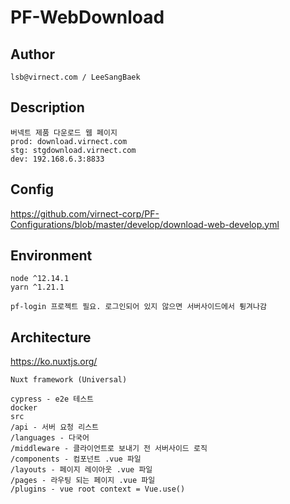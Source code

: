 # PF-WebDownload

## Author
```
lsb@virnect.com / LeeSangBaek
```

## Description
```
버넥트 제품 다운로드 웹 페이지
prod: download.virnect.com
stg: stgdownload.virnect.com
dev: 192.168.6.3:8833
```

## Config
https://github.com/virnect-corp/PF-Configurations/blob/master/develop/download-web-develop.yml

## Environment
```
node ^12.14.1
yarn ^1.21.1

pf-login 프로젝트 필요. 로그인되어 있지 않으면 서버사이드에서 튕겨나감
```

## Architecture
https://ko.nuxtjs.org/
```
Nuxt framework (Universal)

cypress - e2e 테스트
docker
src
/api - 서버 요청 리스트
/languages - 다국어
/middleware - 클라이언트로 보내기 전 서버사이드 로직
/components - 컴포넌트 .vue 파일
/layouts - 페이지 레이아웃 .vue 파일
/pages - 라우팅 되는 페이지 .vue 파일
/plugins - vue root context = Vue.use()
```